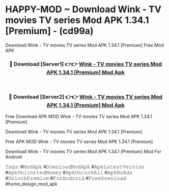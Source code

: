 # HAPPY-MOD ~ Download Wink - TV movies TV series Mod APK 1.34.1 [Premium] - (cd99a)
Download Wink - TV movies TV series Mod APK 1.34.1 [Premium] Free Mod APK

<div align="center">
<h3>🔴 Download [Server1] 👉👉 <a href="https://apk-comot.site?title=Wink_-_TV_movies_TV_series_Mod_APK_1.34.1_[Premium]">Wink - TV movies TV series Mod APK 1.34.1 [Premium] Mod Apk</a></h3><br>

<h3>🔴 Download [Server2] 👉👉 <a href="https://apk-comot.site?title=Wink_-_TV_movies_TV_series_Mod_APK_1.34.1_[Premium]">Wink - TV movies TV series Mod APK 1.34.1 [Premium] Mod Apk</a></h3>
</div>


Free Download APK MOD Wink - TV movies TV series Mod APK 1.34.1 [Premium]

Download Wink - TV movies TV series Mod APK 1.34.1 [Premium] 

Free APK MOD Wink - TV movies TV series Mod APK 1.34.1 [Premium] 

Download Wink - TV movies TV series Mod APK 1.34.1 [Premium] Mod For Android

𝚃𝚊𝚐𝚜: #𝙼𝚘𝚍𝙰𝚙𝚔 #𝙳𝚘𝚠𝚗𝚕𝚘𝚊𝚍𝙼𝚘𝚍𝙰𝚙𝚔 #𝙰𝚙𝚔𝙻𝚊𝚝𝚎𝚜𝚝𝚅𝚎𝚛𝚜𝚒𝚘𝚗 #𝙰𝚙𝚔𝚄𝚗𝚕𝚒𝚖𝚒𝚝𝚎𝚍𝙼𝚘𝚗𝚎𝚢 #𝙰𝚙𝚔𝚄𝚗𝚕𝚘𝚌𝚔𝙰𝚕𝚕 #𝙰𝚙𝚔𝙽𝚘𝙰𝚍𝚜 #𝚄𝚗𝚕𝚘𝚌𝚔𝙿𝚛𝚎𝚖𝚒𝚞𝚖 #𝙵𝚘𝚛𝙰𝚗𝚍𝚛𝚘𝚒𝚍 #𝙵𝚛𝚎𝚎𝙳𝚘𝚠𝚗𝚕𝚘𝚊𝚍 #home_design_mod_apk